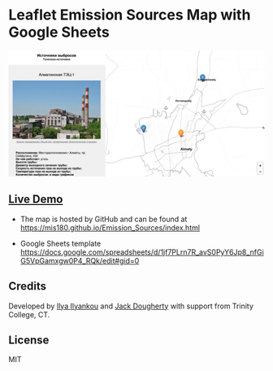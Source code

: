 # Leaflet Emission Sources Map with Google Sheets

![Demo Screenshot](media/screenshot.jpg)

## [Live Demo](https://github.com/mis180/Emission_Sources/index.html)
- The map is hosted by GitHub and can be found at https://mis180.github.io/Emission_Sources/index.html

- Google Sheets template https://docs.google.com/spreadsheets/d/1jf7PLrn7R_avS0PyY6Jp8_nfGiG5VpGamxgw0P4_RQk/edit#gid=0

## Credits

Developed by [Ilya Ilyankou](https://github.com/ilyankou) and [Jack Dougherty](https://github.com/jackdougherty) with support from Trinity College, CT.

## License
MIT
